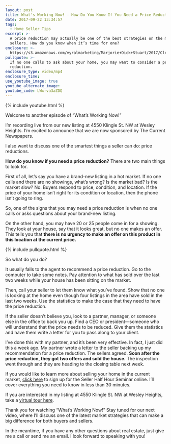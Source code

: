 ```yaml
---
layout: post
title: What's Working Now! - How Do You Know If You Need a Price Reduction?
date: 2017-09-22 13:34:57
tags:
  - Home Seller Tips
excerpt: >-
  A price reduction may actually be one of the best strategies on the market for
  sellers. How do you know when it’s time for one?
enclosure: >-
  https://s3.amazonaws.com/vyralmarketing/Marjorie+Dick+Stuart/2017/Cleveland+Park+Real+Estate-+Price+Reductions.mp4
pullquote: >-
  If no one calls to ask about your home, you may want to consider a price
  reduction.
enclosure_type: video/mp4
enclosure_time:
use_youtube_image: true
youtube_alternate_image:
youtube_code: LWx-va3aZDQ
---
```



{% include youtube.html %}

Welcome to another episode of “What’s Working Now!”&nbsp;

I’m recording live from our new listing at 4550 Klingle St. NW at Wesley Heights. I’m excited to announce that we are now sponsored by The Current Newspapers.&nbsp;

I also want to discuss one of the smartest things a seller can do: price reductions. &nbsp;

**How do you know if you need a price reduction?** There are two main things to look for.&nbsp;

First of all, let’s say you have a brand-new listing in a hot market. If no one calls and there are no showings, what’s wrong? Is the market bad? Is the market slow? No. Buyers respond to price, condition, and location. If the price of your home isn’t right for its condition or location, then the phone isn’t going to ring.&nbsp;

So, one of the signs that you may need a price reduction is when no one calls or asks questions about your brand-new listing.&nbsp;

On the other hand, you may have 20 or 25 people come in for a showing. They look at your house, say that it looks great, but no one makes an offer. This tells you that **there is no urgency to make an offer on this product in this location at the current price.**&nbsp;

{% include pullquote.html %}

So what do you do? &nbsp;

It usually falls to the agent to recommend a price reduction. Go to the computer to take some notes. Pay attention to what has sold over the last two weeks while your house has been sitting on the market.&nbsp;

Then, call your seller to let them know what you’ve found. Show that no one is looking at the home even though four listings in the area have sold in the last two weeks. Use the statistics to make the case that they need to have the price reduction.&nbsp;

If the seller doesn’t believe you, look to a partner, manager, or someone else in the office to back you up. Find a CEO or president—someone who will understand that the price needs to be reduced. Give them the statistics and have them write a letter for you to pass along to your client.&nbsp;

I’ve done this with my partner, and it’s been very effective. In fact, I just did this a week ago. My partner wrote a letter to the seller backing up my recommendation for a price reduction. The sellers agreed. **Soon after the price reduction, they got two offers and sold the house.** The inspection went through and they are heading to the closing table next week.&nbsp;

If you would like to learn more about selling your home in the current market, [click here](www.homesellerhalfhour.tv) to sign up for the Seller Half Hour Seminar online. I’ll cover everything you need to know in less than 30 minutes.&nbsp;

If you are interested in my listing at 4550 Klingle St. NW at Wesley Heights, take a [virtual tour here](www.4550Klingle.com).&nbsp;

Thank you for watching “What’s Working Now!” Stay tuned for our next video, where I’ll discuss one of the latest market strategies that can make a big difference for both buyers and sellers.&nbsp;

In the meantime, if you have any other questions about real estate, just give me a call or send me an email. I look forward to speaking with you!